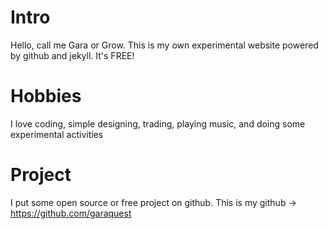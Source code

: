 # Intro

Hello, call me Gara or Grow. This is my own experimental website powered by github and jekyll. It's FREE!

# Hobbies

I love coding, simple designing, trading, playing music, and doing some experimental activities

# Project

I put some open source or free project on github. This is my github -> https://github.com/garaquest

